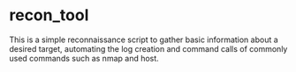 # recon_tool
This is a simple reconnaissance script to gather basic information about a desired target, automating the log creation and command calls of commonly used commands such as nmap and host.
